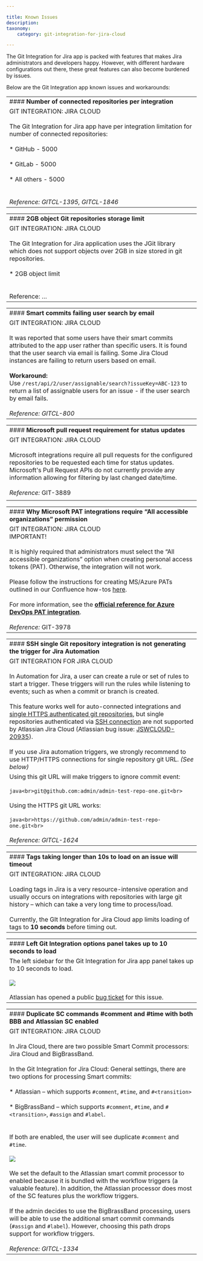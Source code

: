 ```yaml
---

title: Known Issues
description:
taxonomy:
    category: git-integration-for-jira-cloud

---
```

The Git Integration for Jira app is packed with features that makes Jira administrators and developers happy. However, with different hardware configurations out there, these great features can also become burdened by issues.

Below are the Git Integration app known issues and workarounds:

|     |
| --- |
| #### **Number of connected repositories per integration** |
| GIT INTEGRATION: JIRA CLOUD<br><br>The Git Integration for Jira app have per integration limitation for number of connected repositories:<br><br>*   GitHub - 5000<br>    <br>*   GitLab - 5000<br>    <br>*   All others - 5000<br>    <br><br>_Reference: GITCL-1395, GITCL-1846_ |

|     |
| --- |
| #### **2GB object Git repositories storage limit** |
| GIT INTEGRATION: JIRA CLOUD<br><br>The Git Integration for Jira application uses the JGit library which does not support objects over 2GB in size stored in git repositories.<br><br>*   2GB object limit<br>    <br><br>Reference: … |

|     |
| --- |
| #### **Smart commits failing user search by email** |
| GIT INTEGRATION: JIRA CLOUD<br><br>It was reported that some users have their smart commits attributed to the app user rather than specific users. It is found that the user search via email is failing. Some Jira Cloud instances are failing to return users based on email.<br><br>**Workaround:**  <br>Use `/rest/api/2/user/assignable/search?issueKey=ABC-123` to return a list of assignable users for an issue - if the user search by email fails.<br><br>_Reference: GITCL-800_ |

|     |
| --- |
| #### **Microsoft pull request requirement for status updates** |
| GIT INTEGRATION: JIRA CLOUD<br><br>Microsoft integrations require all pull requests for the configured repositories to be requested each time for status updates. Microsoft's Pull Request APIs do not currently provide any information allowing for filtering by last changed date/time.<br><br>_Reference:_ GIT-3889 |
|     |

|     |
| --- |
| #### **Why Microsoft PAT integrations require “All accessible organizations” permission** |
| GIT INTEGRATION: JIRA CLOUD  <br>IMPORTANT!<br><br>It is highly required that administrators must select the “All accessible organizations” option when creating personal access tokens (PAT). Otherwise, the integration will not work.<br><br>Please follow the instructions for creating MS/Azure PATs outlined in our Confluence how-tos [here](/wiki/spaces/BBBSUPPORT/pages/136904881/Creating+Personal+Access+Tokens).<br><br>For more information, see the [**official reference for Azure DevOps PAT integration**](https://developercommunity.visualstudio.com/content/problem/902833/azure-devops-personal-access-token-does-).<br><br>_Reference:_ GIT-3978 |

|     |
| --- |
| #### **SSH single Git repository integration is not generating the trigger for Jira Automation** |
| GIT INTEGRATION FOR JIRA CLOUD<br><br>In Automation for Jira, a user can create a rule or set of rules to start a trigger. These triggers will run the rules while listening to events; such as when a commit or branch is created.<br><br>This feature works well for auto-connected integrations and [single HTTPS authenticated git repositories](/git-integration-for-jira-cloud/connecting-to-a-single-git-repository-http-https/), but single repositories authenticated via [SSH connection](/wiki/spaces/GITCLOUD/pages/923238489) are not supported by Atlassian Jira Cloud (Atlassian bug issue: [JSWCLOUD-20935](https://jira.atlassian.com/browse/JSWCLOUD-20935)).<br><br>If you use Jira automation triggers, we strongly recommend to use HTTP/HTTPS connections for single repository git URL. _(See below)_ |
| Using this git URL will make triggers to ignore commit event:<br><br>```java<br>git@github.com:admin/admin-test-repo-one.git<br>```<br><br>Using the HTTPS git URL works:<br><br>```java<br>https://github.com/admin/admin-test-repo-one.git<br>```<br><br>_Reference: GITCL-1624_ |

|     |
| --- |
| #### **Tags taking longer than 10s to load on an issue will timeout** |
| GIT INTEGRATION: JIRA CLOUD<br><br>Loading tags in Jira is a very resource-intensive operation and usually occurs on integrations with repositories with large git history – which can take a very long time to process/load.<br><br>Currently, the GIt Integration for Jira Cloud app limits loading of tags to **10 seconds** before timing out. |

|     |
| --- |
| #### **Left Git Integration options panel takes up to 10 seconds to load** |
| The left sidebar for the Git Integration for Jira app panel takes up to 10 seconds to load.<br><br>![](https://bigbrassband.atlassian.net/wiki/download/attachments/591986707/left-sidebar-loading-delay-bug-example.png?version=1&modificationDate=1622733576577&cacheVersion=1&api=v2)<br><br>Atlassian has opened a public [bug ticket](https://ecosystem.atlassian.net/browse/ACJIRA-2415) for this issue. |

|     |
| --- |
| #### **Duplicate SC commands #comment and #time with both BBB and Atlassian SC enabled** |
| GIT INTEGRATION: JIRA CLOUD<br><br>In Jira Cloud, there are two possible Smart Commit processors: Jira Cloud and BigBrassBand.<br><br>In the Git Integration for Jira Cloud: General settings, there are two options for processing Smart commits:<br><br>*   Atlassian – which supports `#comment`, `#time`, and `#<transition>`<br>    <br>*   BigBrassBand – which supports `#comment`, `#time`, and `#<transition>`, `#assign` and `#label`.<br>    <br><br>If both are enabled, the user will see duplicate `#comment` and `#time`.<br><br>![](https://bigbrassband.atlassian.net/wiki/download/thumbnails/591986707/gitcloud-gencfg-dup-smart-commits-sel.png?version=1&modificationDate=1634440501925&cacheVersion=1&api=v2&width=680&height=212)<br><br>We set the default to the Atlassian smart commit processor to enabled because it is bundled with the workflow triggers (a valuable feature). In addition, the Atlassian processor does most of the SC features plus the workflow triggers.<br><br>If the admin decides to use the BigBrassBand processing, users will be able to use the additional smart commit commands (`#assign` and `#label`). However, choosing this path drops support for workflow triggers.<br><br>_Reference: GITCL-1334_ |